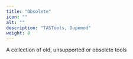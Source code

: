 ```yaml
---
title: "Obsolete"
icon: ""
alt: ""
description: "TASTools, Dupemod"
weight: 0
---
```


A collection of old, unsupported or obsolete tools